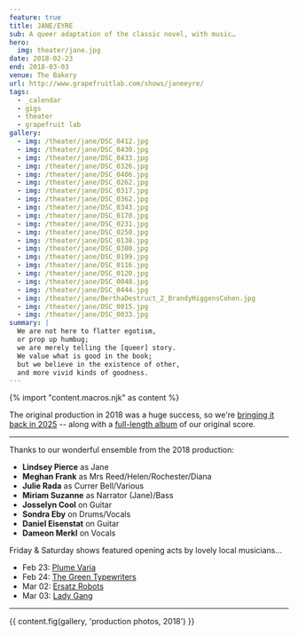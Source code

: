 ```yaml
---
feature: true
title: JANE/EYRE
sub: A queer adaptation of the classic novel, with music…
hero:
  img: theater/jane.jpg
date: 2018-02-23
end: 2018-03-03
venue: The Bakery
url: http://www.grapefruitlab.com/shows/janeeyre/
tags:
  - _calendar
  - gigs
  - theater
  - grapefruit lab
gallery:
  - img: /theater/jane/DSC_0412.jpg
  - img: /theater/jane/DSC_0430.jpg
  - img: /theater/jane/DSC_0433.jpg
  - img: /theater/jane/DSC_0326.jpg
  - img: /theater/jane/DSC_0406.jpg
  - img: /theater/jane/DSC_0262.jpg
  - img: /theater/jane/DSC_0317.jpg
  - img: /theater/jane/DSC_0362.jpg
  - img: /theater/jane/DSC_0343.jpg
  - img: /theater/jane/DSC_0170.jpg
  - img: /theater/jane/DSC_0231.jpg
  - img: /theater/jane/DSC_0250.jpg
  - img: /theater/jane/DSC_0138.jpg
  - img: /theater/jane/DSC_0380.jpg
  - img: /theater/jane/DSC_0199.jpg
  - img: /theater/jane/DSC_0116.jpg
  - img: /theater/jane/DSC_0120.jpg
  - img: /theater/jane/DSC_0048.jpg
  - img: /theater/jane/DSC_0444.jpg
  - img: /theater/jane/BerthaDestruct_2_BrandyHiggensCohen.jpg
  - img: /theater/jane/DSC_0015.jpg
  - img: /theater/jane/DSC_0033.jpg
summary: |
  We are not here to flatter egotism,
  or prop up humbug;
  we are merely telling the [queer] story.
  We value what is good in the book;
  but we believe in the existence of other,
  and more vivid kinds of goodness.
---
```

{% import "content.macros.njk" as content %}

The original production in 2018
was a huge success,
so we're [bringing it back in 2025](/theater/janeeyre/2025/) --
along with a [full-length album](/albums/jane-eyre/)
of our original score.

------

Thanks to our wonderful ensemble
from the 2018 production:

- **Lindsey Pierce** as Jane
- **Meghan Frank** as Mrs Reed/Helen/Rochester/Diana
- **Julie Rada** as Currer Bell/Various
- **Miriam Suzanne** as Narrator (Jane)/Bass
- **Josselyn Cool** on Guitar
- **Sondra Eby** on Drums/Vocals
- **Daniel Eisenstat** on Guitar
- **Dameon Merkl** on Vocals

Friday & Saturday shows
featured opening acts by lovely local musicians…

- Feb 23:
  [Plume Varia](https://www.facebook.com/plumevaria/)
- Feb 24:
  [The Green Typewriters](https://www.facebook.com/greentypewriters/)
- Mar 02:
  [Ersatz Robots](https://www.facebook.com/ersatzrobots/)
- Mar 03:
  [Lady Gang](https://www.ladygangmusic.com/)

------

{{ content.fig(gallery, 'production photos, 2018') }}
